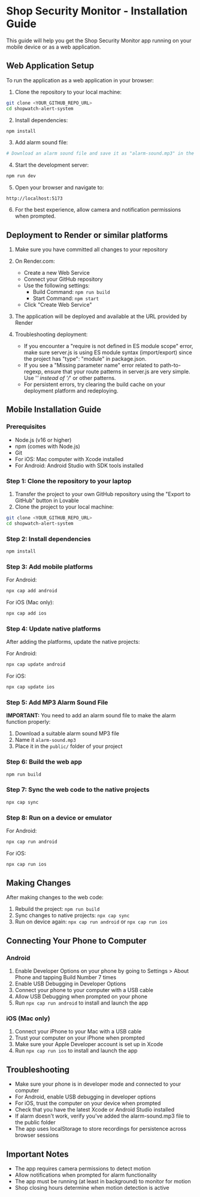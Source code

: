 
# Shop Security Monitor - Installation Guide

This guide will help you get the Shop Security Monitor app running on your mobile device or as a web application.

## Web Application Setup

To run the application as a web application in your browser:

1. Clone the repository to your local machine:
```bash
git clone <YOUR_GITHUB_REPO_URL>
cd shopwatch-alert-system
```

2. Install dependencies:
```bash
npm install
```

3. Add alarm sound file:
```bash
# Download an alarm sound file and save it as "alarm-sound.mp3" in the public folder
```

4. Start the development server:
```bash
npm run dev
```

5. Open your browser and navigate to:
```
http://localhost:5173
```

6. For the best experience, allow camera and notification permissions when prompted.

## Deployment to Render or similar platforms

1. Make sure you have committed all changes to your repository

2. On Render.com:
   - Create a new Web Service
   - Connect your GitHub repository
   - Use the following settings:
     - Build Command: `npm run build`
     - Start Command: `npm start`
   - Click "Create Web Service"

3. The application will be deployed and available at the URL provided by Render

4. Troubleshooting deployment:
   - If you encounter a "require is not defined in ES module scope" error, make sure server.js is using ES module syntax (import/export) since the project has "type": "module" in package.json.
   - If you see a "Missing parameter name" error related to path-to-regexp, ensure that your route patterns in server.js are very simple. Use '*' instead of '/*' or other patterns.
   - For persistent errors, try clearing the build cache on your deployment platform and redeploying.

## Mobile Installation Guide

### Prerequisites

- Node.js (v16 or higher)
- npm (comes with Node.js)
- Git
- For iOS: Mac computer with Xcode installed
- For Android: Android Studio with SDK tools installed

### Step 1: Clone the repository to your laptop

1. Transfer the project to your own GitHub repository using the "Export to GitHub" button in Lovable
2. Clone the project to your local machine:
```bash
git clone <YOUR_GITHUB_REPO_URL>
cd shopwatch-alert-system
```

### Step 2: Install dependencies

```bash
npm install
```

### Step 3: Add mobile platforms

For Android:
```bash
npx cap add android
```

For iOS (Mac only):
```bash
npx cap add ios
```

### Step 4: Update native platforms

After adding the platforms, update the native projects:

For Android:
```bash
npx cap update android
```

For iOS:
```bash
npx cap update ios
```

### Step 5: Add MP3 Alarm Sound File

**IMPORTANT:** You need to add an alarm sound file to make the alarm function properly:

1. Download a suitable alarm sound MP3 file
2. Name it `alarm-sound.mp3`
3. Place it in the `public/` folder of your project

### Step 6: Build the web app

```bash
npm run build
```

### Step 7: Sync the web code to the native projects

```bash
npx cap sync
```

### Step 8: Run on a device or emulator

For Android:
```bash
npx cap run android
```

For iOS:
```bash
npx cap run ios
```

## Making Changes

After making changes to the web code:

1. Rebuild the project: `npm run build`
2. Sync changes to native projects: `npx cap sync`
3. Run on device again: `npx cap run android` or `npx cap run ios`

## Connecting Your Phone to Computer

### Android
1. Enable Developer Options on your phone by going to Settings > About Phone and tapping Build Number 7 times
2. Enable USB Debugging in Developer Options
3. Connect your phone to your computer with a USB cable
4. Allow USB Debugging when prompted on your phone
5. Run `npx cap run android` to install and launch the app

### iOS (Mac only)
1. Connect your iPhone to your Mac with a USB cable
2. Trust your computer on your iPhone when prompted
3. Make sure your Apple Developer account is set up in Xcode
4. Run `npx cap run ios` to install and launch the app

## Troubleshooting

- Make sure your phone is in developer mode and connected to your computer
- For Android, enable USB debugging in developer options
- For iOS, trust the computer on your device when prompted
- Check that you have the latest Xcode or Android Studio installed
- If alarm doesn't work, verify you've added the alarm-sound.mp3 file to the public folder
- The app uses localStorage to store recordings for persistence across browser sessions

## Important Notes

- The app requires camera permissions to detect motion
- Allow notifications when prompted for alarm functionality
- The app must be running (at least in background) to monitor for motion
- Shop closing hours determine when motion detection is active
